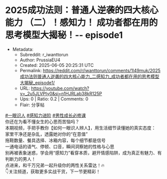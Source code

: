# 2025成功法则：普通人逆袭的四大核心能力 （二）！感知力！ 成功者都在用的思考模型大揭秘！-- episode1

- Metadata:
  - Subreddit: r_iwanttorun
  - Author: PrussiaEU4
  - Created: 2025-06-05 20:25:31 UTC
  - Permalink: https://reddit.com/r/iwanttorun/comments/1l49muk/2025成功法则普通人逆袭的四大核心能力_二感知力_成功者都在用的思考模型大揭秘_episode1/
  - URL: https://youtube.com/watch?v=_2u5JLVPty0&si=n1HJRLab38kR125P
  - Ups: 0 | Ratio: 0.2 | Comments: 0
  - Flair: 分享帖


[\#一眼识人](https://www.youtube.com/hashtag/%E4%B8%80%E7%9C%BC%E8%AF%86%E4%BA%BA)
[\#感知力进阶](https://www.youtube.com/hashtag/%E6%84%9F%E7%9F%A5%E5%8A%9B%E8%BF%9B%E9%98%B6)
[\#男性成长必修课](https://www.youtube.com/hashtag/%E7%94%B7%E6%80%A7%E6%88%90%E9%95%BF%E5%BF%85%E4%BF%AE%E8%AF%BE)  
你还在为看不懂女生的心思而苦恼吗？  
本期视频，手把手教你【如何一眼识人辨人】，用生活细节读懂她的真实态度：  
家里干净还是杂乱，透露她对你的“在意值”  
拖鞋数量、餐具选择、冰箱内容，每个细节都是信号  
一通电话的语气、停顿、口音，瞬间洞察她的性格与心思  
别再被表象迷惑，学会用“感知力”看穿本质，避开情感陷阱，成为真正有魅力、有判断力的男人！  
点进来，和千万兄弟一起升级你的两性关系雷达！🔥  
👇关注频道，获取更多实战干货，下一节更精彩！

